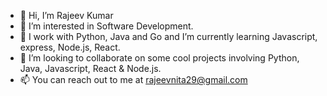 - 👋 Hi, I’m Rajeev Kumar
- 👀 I’m interested in Software Development.
- 🌱 I work with Python, Java and Go and I’m currently learning Javascript, express, Node.js, React.
- 💞️ I’m looking to collaborate on some cool projects involving Python, Java, Javascript, React & Node.js.
- 📫 You can reach out to me at rajeevnita29@gmail.com

<!---
Rajeevnita1993/Rajeevnita1993 is a ✨ special ✨ repository because its `README.md` (this file) appears on your GitHub profile.
You can click the Preview link to take a look at your changes.
--->
